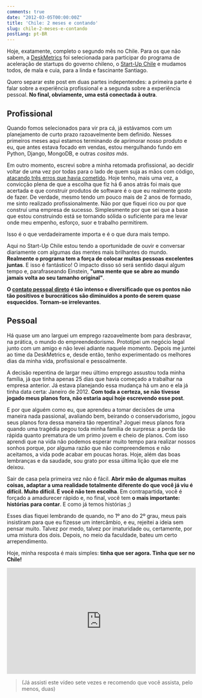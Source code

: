```yaml
---
comments: true
date: "2012-03-05T00:00:00Z"
title: 'Chile: 2 meses e contando'
slug: chile-2-meses-e-contando
postLang: pt-BR
---
```


Hoje, exatamente, completo o segundo mês no Chile. Para os que não sabem, a [DeskMetrics](http://www.deskmetrics.com/) foi selecionada para participar do programa de aceleração de startups do governo chileno, o [Start-Up Chile](http://www.startupchile.org/) e mudamos todos, de mala e cuia, para a linda e fascinante Santiago.

Quero separar este post em duas partes indepentendes: a primeira parte é falar sobre a experiência profissional e a segunda sobre a experiência pessoal. __No final, obviamente, uma está conectada à outra__.

## Profissional

Quando fomos selecionados para vir pra cá, já estávamos com um planejamento de curto prazo razoavelmente bem definido. Nesses primeiros meses aqui estamos terminando de aprimorar nosso produto e eu, que antes estava focado em vendas, estou mergulhando fundo em Python, Django, MongoDB, e outras _cositas más_.

Em outro momento, escrevi sobre a minha retomada profissional, ao decidir voltar de uma vez por todas para o lado de quem suja as mãos com código, [atacando três erros que havia cometido](/posts/2010/10/23/carreira-gestao-foco-diversao). Hoje tenho, mais uma vez, a convicção plena de que a escolha que fiz há 6 anos atrás foi mais que acertada e que construir produtos de software é o que eu realmente gosto de fazer. De verdade, mesmo tendo um pouco mais de 2 anos de formado, me sinto realizado profissionalmente. Não por que fiquei rico ou por que construí uma empresa de sucesso. Simplesmente por que sei que a base que estou construindo está se tornando sólida o suficiente para me levar onde meu empenho, esforço, suor e trabalho permitirem.

Isso é o que verdadeiramente importa e é o que dura mais tempo.

Aqui no Start-Up Chile estou tendo a oportunidade de ouvir e conversar diariamente com algumas das mentes mais brilhantes do mundo. __Realmente o programa tem a força de colocar muitas pessoas excelentes juntas__. E isso é fantástico! O impacto disso só será sentido daqui algum tempo e, parafraseando Einstein, __"uma mente que se abre ao mundo jamais volta ao seu tamanho original"__.

__O [contato pessoal direto](http://smallactsmanifesto.org/) é tão intenso e diversificado que os pontos não tão positivos e burocráticos são diminuídos a ponto de serem quase esquecidos. Tornam-se irrelevantes__.

## Pessoal

Há quase um ano larguei um emprego razoavelmente bom para desbravar, na prática, o mundo do empreendedorismo. Prototipei um negócio legal junto com um amigo e não levei adiante naquele momento. Depois me juntei ao time da DeskMetrics e, desde então, tenho experimentado os melhores dias da minha vida, profissional e pessoalmente.

A decisão repentina de largar meu último emprego assustou toda minha família, já que tinha apenas 25 dias que havia começado a trabalhar na empresa anterior. Já estava planejando essa mudança há um ano e ela já tinha data certa: Janeiro de 2012. __Com toda a certeza, se não tivesse jogado meus planos fora, não estaria aqui hoje escrevendo esse post__.

E por que alguém como eu, que aprendeu a tomar decisões de uma maneira nada passional, avaliando bem, beirando o conservadorismo, jogou seus planos fora dessa maneira tão repentina? Joguei meus planos fora quando uma tragédia pegou toda minha família de surpresa: a perda tão rápida quanto prematura de um primo jovem e cheio de planos. Com isso aprendi que na vida não podemos esperar muito tempo para realizar nossos sonhos porque, por alguma razão que não compreendemos e não aceitamos, a vida pode acabar em poucas horas. Hoje, além das boas lembranças e da saudade, sou grato por essa última lição que ele me deixou.

Sair de casa pela primeira vez não é fácil. __Abrir mão de algumas muitas coisas, adaptar a uma realidade totalmente diferente do que você já viu é difícil. Muito difícil. E você não tem escolha__. Em contrapartida, você é forçado a amadurecer rápido e, no final, você tem __o mais importante: histórias para contar__. E como já temos histórias ;)

Esses dias fiquei lembrando de quando, no 1º ano do 2º grau, meus pais insistiram para que eu fizesse um intercâmbio, e eu, rejeitei a ideia sem pensar muito. Talvez por medo, talvez por imaturidade ou, certamente, por uma mistura dos dois. Depois, no meio da faculdade, bateu um certo arrependimento.

Hoje, minha resposta é mais simples: __tinha que ser agora. Tinha que ser no Chile!__

<style>.embed-container { position: relative; padding-bottom: 56.25%; height: 0; overflow: hidden; max-width: 100%; } .embed-container iframe, .embed-container object, .embed-container embed { position: absolute; top: 0; left: 0; width: 100%; height: 100%; }</style><div class='embed-container'><iframe src='http://player.vimeo.com/video/36519586' frameborder='0' webkitAllowFullScreen mozallowfullscreen allowFullScreen></iframe></div>

>(Já assisti este vídeo sete vezes e recomendo que você assista, pelo menos, duas)
